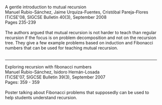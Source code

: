 A gentle introduction to mutual recursion<br>
Manuel Rubio-Sánchez, Jaime Urquiza-Fuentes, Cristóbal Pareja-Flores<br>
ITiCSE'08, SIGCSE Bulletin 40(3), September 2008<br>
Pages 235-239<br>
<br>
The authors argued that mutual recursion is not harder to teach than regular recursion if the focus is on problem decomposition and not on the recursion tree.  They give a few example problems based on induction and Fibonacci numbers that can be used for teaching mutual recursion.<br>
<br>
<hr />

Exploring recursion with fibonacci numbers<br>
Manuel Rubio-Sánchez, Isidoro Hernán-Losada<br>
ITiCSE'07, SIGCSE Bulletin 39(3), September 2007<br>
Pages: 359 - 359<br>
<br>
Poster talking about Fibonacci problems that supposedly can be used to help students understand recursion.